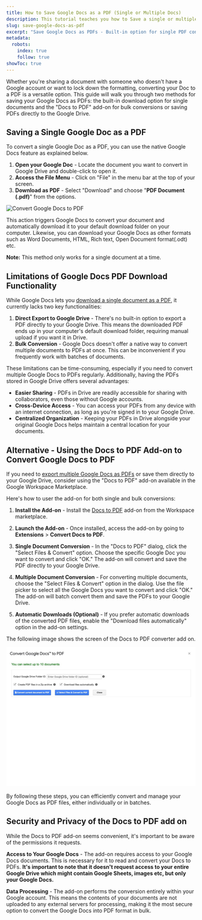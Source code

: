 ```yaml
---
title: How to Save Google Docs as a PDF (Single or Multiple Docs)
description: This tutorial teaches you how to Save a single or multiple Google Docs as PDF file
slug: save-google-docs-as-pdf
excerpt: "Save Google Docs as PDFs - Built-in option for single PDF conversion, add-on for bulk conversions & Google Drive export."
metadata:
  robots:
    index: true
    follow: true
showToc: true    
---
```


Whether you're sharing a document with someone who doesn't have a Google account or want to lock down the formatting, converting your Doc to a PDF is a versatile option. This guide will walk you through two methods for saving your Google Docs as PDFs: the built-in download option for single documents and the "Docs to PDF" add-on for bulk conversions or saving PDFs directly to the Google Drive.

<!-- toc -->
## Saving a Single Google Doc as a PDF

To convert a single Google Doc as a PDF, you can use the native Google Docs feature as explained below.

1. **Open your Google Doc** - Locate the document you want to convert in Google Drive and double-click to open it.
2. **Access the File Menu** - Click on "File" in the menu bar at the top of your screen. 
3. **Download as PDF** - Select "Download" and choose "**PDF Document (.pdf)**" from the options.

![Convert Google Docs to PDF](https://www.docstopdf.pro/docs-to-pdf-demo.gif)

This action triggers Google Docs to convert your document and automatically download it to your default download folder on your computer. Likewise, you can download your Google Docs as other formats such as Word Documents, HTML, Rich text, Open Document format(.odt) etc.

**Note:** This method only works for a single document at a time.

## Limitations of Google Docs PDF Download Functionality

While Google Docs lets you [download a single document as a PDF](https://support.google.com/docs/answer/49114?hl=en&co=GENIE.Platform%3DDesktop#zippy=%2Cdownload-a-copy-of-a-file), it currently lacks two key functionalities:

1. **Direct Export to Google Drive** - There's no built-in option to export a PDF directly to your Google Drive. This means the downloaded PDF ends up in your computer's default download folder, requiring manual upload if you want it in Drive.
2. **Bulk Conversion** - Google Docs doesn't offer a native way to convert multiple documents to PDFs at once. This can be inconvenient if you frequently work with batches of documents.

These limitations can be time-consuming, especially if you need to convert multiple Google Docs to PDFs regularly. Additionally, having the PDFs stored in Google Drive offers several advantages:

* **Easier Sharing** - PDFs in Drive are readily accessible for sharing with collaborators, even those without Google accounts.
* **Cross-Device Access** - You can access your PDFs from any device with an internet connection, as long as you're signed in to your Google Drive.
* **Centralized Organization** - Keeping your PDFs in Drive alongside your original Google Docs helps maintain a central location for your documents.

## Alternative - Using the Docs to PDF Add-on to Convert Google Docs to PDF

If you need to [export multiple Google Docs as PDFs](https://www.docstopdf.pro) or save them directly to your Google Drive, consider using the "Docs to PDF" add-on available in the Google Workspace Marketplace.

Here's how to user the add-on for both single and bulk conversions:

1. **Install the Add-on** - Install the [Docs to PDF](https://workspace.google.com/marketplace/app/docs_to_pdf/302636103705) add-on from the Workspace marketplace.

2. **Launch the Add-on** - Once installed, access the add-on by going to **Extensions** > **Convert Docs to PDF**.

3. **Single Document Conversion** - In the "Docs to PDF" dialog, click the "Select Files & Convert" option. Choose the specific Google Doc you want to convert and click "OK." The add-on will convert and save the PDF directly to your Google Drive.

4. **Multiple Document Conversion** - For converting multiple documents, choose the "Select Files & Convert" option in the dialog. Use the file picker to select all the Google Docs you want to convert and click "OK." The add-on will batch convert them and save the PDFs to your Google Drive.

5. **Automatic Downloads (Optional)** - If you prefer automatic downloads of the converted PDF files, enable the "Download files automatically" option in the add-on settings.  

The following image shows the screen of the Docs to PDF converter add on. 

![Bulk Convert Google Docs to PDF using Docs to PDF](src/assets/article_images/docs-to-pdf-screen.png)

By following these steps, you can efficiently convert and manage your Google Docs as PDF files, either individually or in batches.

## Security and Privacy of the Docs to PDF add on

While the Docs to PDF add-on seems convenient, it's important to be aware of the permissions it requests.

**Access to Your Google Docs** - The add-on requires access to your Google Docs documents. This is necessary for it to read and convert your Docs to PDFs. **It's important to note that it doesn't request access to your entire Google Drive which might contain Google Sheets, images etc, but only your Google Docs.**

**Data Processing** - The add-on performs the conversion entirely within your Google account. This means the contents of your documents are not uploaded to any external servers for processing, making it the most secure option to convert the Google Docs into PDF format in bulk. 